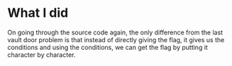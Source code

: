 # What I did
On going through the source code again, the only difference from the last vault door problem is that instead of directly giving the flag, it gives us the conditions and using the conditions, we can get the flag by putting it character by character.

